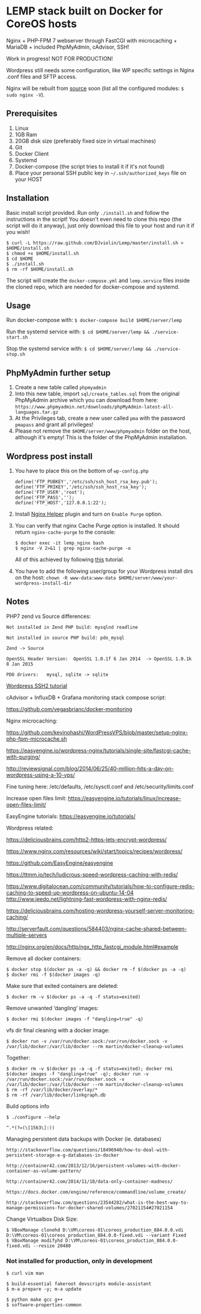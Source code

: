# LEMP stack built on Docker for CoreOS hosts

Nginx + PHP-FPM 7 webserver through FastCGI with microcaching + MariaDB + included PhpMyAdmin, cAdvisor, SSH!

Work in progress! NOT FOR PRODUCTION!

Wordpress still needs some configuration, like WP specific settings in Nginx .conf files and SFTP access.

Nginx will be rebuilt from [source](https://www.nginx.com/resources/wiki/start/topics/tutorials/installoptions/) soon (list all the configured modules: `$ sudo nginx -V`).

## Prerequisites

1. Linux
2. 1GB Ram
3. 20GB disk size (preferably fixed size in virtual machines)
4. Git
5. Docker Client
6. Systemd
7. Docker-compose (the script tries to install it if it's not found)
8. Place your personal SSH public key in `~/.ssh/authorized_keys` file on your HOST

## Installation

Basic install script provided. Run only `./install.sh` and follow the instructions in the script! You doesn't even need to clone this repo (the script will do it anyway), just only download this file to your host and run it if you wish!

```
$ curl -L https://raw.github.com/DJviolin/Lemp/master/install.sh > $HOME/install.sh
$ chmod +x $HOME/install.sh
$ cd $HOME
$ ./install.sh
$ rm -rf $HOME/install.sh
```

The script will create the `docker-compose.yml` and `lemp.service` files inside the cloned repo, which are needed for docker-compose and systemd.

## Usage

Run docker-compose with: `$ docker-compose build $HOME/server/lemp`

Run the systemd service with: `$ cd $HOME/server/lemp && ./service-start.sh`

Stop the systemd service with: `$ cd $HOME/server/lemp && ./service-stop.sh`

## PhpMyAdmin further setup

1. Create a new table called `phpmyadmin`
2. Into this new table, import `sql/create_tables.sql` from the original PhpMyAdmin archive which you can download from here: `https://www.phpmyadmin.net/downloads/phpMyAdmin-latest-all-languages.tar.gz`
3. At the Privileges tab, create a new user called `pma` with the password `pmapass` and grant all privileges!
4. Please not remove the `$HOME/server/www/phpmyadmin` folder on the host, although it's empty! This is the folder of the PhpMyAdmin installation.

## Wordpress post install

1. You have to place this on the bottom of `wp-config.php`

    ```
    define('FTP_PUBKEY','/etc/ssh/ssh_host_rsa_key.pub');
    define('FTP_PRIKEY','/etc/ssh/ssh_host_rsa_key');
    define('FTP_USER','root');
    define('FTP_PASS','');
    define('FTP_HOST','127.0.0.1:22');
    ```

2. Install [Nginx Helper](https://wordpress.org/plugins/nginx-helper/) plugin and turn on `Enable Purge` option.

3. You can verify that nginx Cache Purge option is installed. It should return `nginx-cache-purge` to the console:

    ```
    $ docker exec -it lemp_nginx bash
    $ nginx -V 2>&1 | grep nginx-cache-purge -o
    ```

    All of this achieved by following [this](https://easyengine.io/wordpress-nginx/tutorials/single-site/fastcgi-cache-with-purging/) tutorial.

4. You have to add the following user/group for your Wordpress install dirs on the host: `chown -R www-data:www-data $HOME/server/www/your-wordpress-install-dir`

## Notes

PHP7 zend vs Source differences:

    Not installed in Zend PHP build: mysqlnd readline

    Not installed in source PHP build: pdo_mysql

    Zend -> Source

    OpenSSL Header Version:  OpenSSL 1.0.1f 6 Jan 2014  -> OpenSSL 1.0.1k 8 Jan 2015 

    PDO drivers:   mysql, sqlite -> sqlite

[Wordpress SSH2 tutorial](https://www.digitalocean.com/community/tutorials/how-to-configure-secure-updates-and-installations-in-wordpress-on-ubuntu)

cAdvisor + InfluxDB + Grafana monitoring stack compose script:

https://github.com/vegasbrianc/docker-monitoring

Nginx microcaching:

https://github.com/kevinohashi/WordPressVPS/blob/master/setup-nginx-php-fpm-microcache.sh

https://easyengine.io/wordpress-nginx/tutorials/single-site/fastcgi-cache-with-purging/

http://reviewsignal.com/blog/2014/06/25/40-million-hits-a-day-on-wordpress-using-a-10-vps/

Fine tuning here: /etc/defaults, /etc/sysctl.conf and /etc/security/limits.conf

Increase open files limit: https://easyengine.io/tutorials/linux/increase-open-files-limit/

EasyEngine tutorials: https://easyengine.io/tutorials/




Wordpress related:

https://deliciousbrains.com/http2-https-lets-encrypt-wordpress/

https://www.nginx.com/resources/wiki/start/topics/recipes/wordpress/

https://github.com/EasyEngine/easyengine

https://ttmm.io/tech/ludicrous-speed-wordpress-caching-with-redis/

https://www.digitalocean.com/community/tutorials/how-to-configure-redis-caching-to-speed-up-wordpress-on-ubuntu-14-04
http://www.jeedo.net/lightning-fast-wordpress-with-nginx-redis/

https://deliciousbrains.com/hosting-wordpress-yourself-server-monitoring-caching/

http://serverfault.com/questions/584403/nginx-cache-shared-between-multiple-servers

http://nginx.org/en/docs/http/ngx_http_fastcgi_module.html#example

Remove all docker containers:

    $ docker stop $(docker ps -a -q) && docker rm -f $(docker ps -a -q)
    $ docker rmi -f $(docker images -q)

Make sure that exited containers are deleted:

    $ docker rm -v $(docker ps -a -q -f status=exited)

Remove unwanted ‘dangling’ images:

    $ docker rmi $(docker images -f "dangling=true" -q)

vfs dir final cleaning with a docker image:

    $ docker run -v /var/run/docker.sock:/var/run/docker.sock -v /var/lib/docker:/var/lib/docker --rm martin/docker-cleanup-volumes


Together:

    $ docker rm -v $(docker ps -a -q -f status=exited); docker rmi $(docker images -f "dangling=true" -q); docker run -v /var/run/docker.sock:/var/run/docker.sock -v /var/lib/docker:/var/lib/docker --rm martin/docker-cleanup-volumes
    $ rm -rf /var/lib/docker/overlay/*
    $ rm -rf /var/lib/docker/linkgraph.db

Build options info

    $ ./configure --help

    ^.*(?=(\[1563\]:))

Managing persistent data backups with Docker (ie. databases)

    http://stackoverflow.com/questions/18496940/how-to-deal-with-persistent-storage-e-g-databases-in-docker

    http://container42.com/2013/12/16/persistent-volumes-with-docker-container-as-volume-pattern/

    http://container42.com/2014/11/18/data-only-container-madness/

    https://docs.docker.com/engine/reference/commandline/volume_create/

    http://stackoverflow.com/questions/23544282/what-is-the-best-way-to-manage-permissions-for-docker-shared-volumes/27021154#27021154

Change Virtualbox Disk Size:

    $ VBoxManage clonehd D:\VM\coreos-01\coreos_production_884.0.0.vdi D:\VM\coreos-01\coreos_production_884.0.0-fixed.vdi --variant Fixed
    $ VBoxManage modifyhd D:\VM\coreos-01\coreos_production_884.0.0-fixed.vdi --resize 20480

### Not installed for production, only in development

    $ curl vim man

    $ build-essential fakeroot devscripts module-assistant
    $ m-a prepare -y; m-a update

    $ python make gcc g++
    $ software-properties-common
